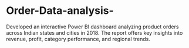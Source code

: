 # Order-Data-analysis-
Developed an interactive Power BI dashboard analyzing product orders across Indian states and cities in 2018. The report offers key insights into revenue, profit, category performance, and regional trends.
